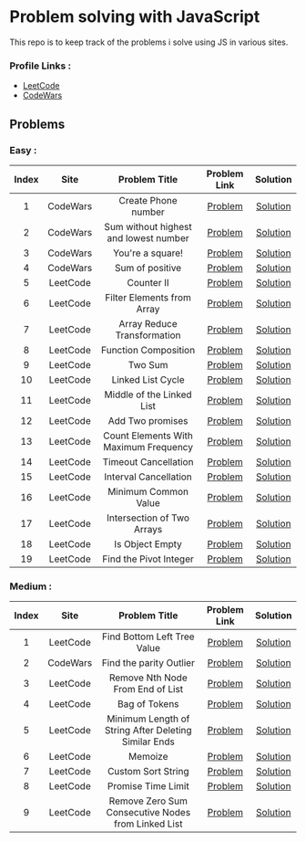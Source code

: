 # Problem solving with JavaScript

This repo is to keep track of the problems i solve using JS in various sites.

### Profile Links :

- [LeetCode](https://leetcode.com/sakr83117/)
- [CodeWars](https://www.codewars.com/users/Sakr2000)

## Problems

### Easy :

| Index |   Site   |             Problem Title             |                                                            Problem Link                                                            |                              Solution                              |
| :---: | :------: | :-----------------------------------: | :--------------------------------------------------------------------------------------------------------------------------------: | :----------------------------------------------------------------: |
|   1   | CodeWars |          Create Phone number          |                                 [Problem](https://www.codewars.com/kata/525f50e3b73515a6db000b83)                                  |            [Solution](problems/Create-Phone-Number.js)             |
|   2   | CodeWars | Sum without highest and lowest number |                                 [Problem](https://www.codewars.com/kata/576b93db1129fcf2200001e6)                                  |       [Solution](problems/Sum-without-highest-and-lowest.js)       |
|   3   | CodeWars |           You're a square!            |                                 [Problem](https://www.codewars.com/kata/54c27a33fb7da0db0100040e)                                  |              [Solution](problems/you_are_a_square.js)              |
|   4   | CodeWars |            Sum of positive            |                                 [Problem](https://www.codewars.com/kata/5715eaedb436cf5606000381)                                  |               [Solution](problems/sumOfPositives.js)               |
|   5   | LeetCode |              Counter II               |               [Problem](https://leetcode.com/problems/counter-ii/?envType=study-plan-v2&envId=30-days-of-javascript)               |                 [Solution](problems/counterII.js)                  |
|   6   | LeetCode |      Filter Elements from Array       | [Problem](https://leetcode.com/problems/filter-elements-from-array/description/?envType=study-plan-v2&envId=30-days-of-javascript) |        [Solution](problems/2634.FilterElementsfromArray.js)        |
|   7   | LeetCode |      Array Reduce Transformation      |      [Problem](https://leetcode.com/problems/array-reduce-transformation/?envType=study-plan-v2&envId=30-days-of-javascript)       |       [Solution](problems/2626.ArrayReduceTransformation.js)       |
|   8   | LeetCode |         Function Composition          |    [Problem](https://leetcode.com/problems/function-composition/description/?envType=study-plan-v2&envId=30-days-of-javascript)    |          [Solution](problems/2629.FunctionComposition.js)          |
|   9   | LeetCode |                Two Sum                |                                   [Problem](https://leetcode.com/problems/two-sum/description/)                                    |                 [Solution](problems/1.Two_Sum.js)                  |
|  10   | LeetCode |           Linked List Cycle           |                              [Problem](https://leetcode.com/problems/linked-list-cycle/description/)                               |           [Solution](problems/141.Linked_List_Cycle.js)            |
|  11   | LeetCode |       Middle of the Linked List       |                          [Problem](https://leetcode.com/problems/middle-of-the-linked-list/description/)                           |       [Solution](problems/876.Middle_of_the_Linked_List.js)        |
|  12   | LeetCode |           Add Two promises            |                               [Problem](https://leetcode.com/problems/add-two-promises/description/)                               |              [Solution](problems/Add_Two_promises.js)              |
|  13   | LeetCode | Count Elements With Maximum Frequency |                          [Problem](https://leetcode.com/problems/count-elements-with-maximum-frequency/)                           | [Solution](problems/3005.Count_Elements_With_Maximum_Frequency.js) |
|  14   | LeetCode |         Timeout Cancellation          |                             [Problem](https://leetcode.com/problems/timeout-cancellation/description/)                             |         [Solution](problems/2715.Timeout_Cancellation.js)          |
|  15   | LeetCode |         Interval Cancellation         |                            [Problem](https://leetcode.com/problems/interval-cancellation/description/)                             |         [Solution](problems/2725.Interval_Cancellation.js)         |
|  16   | LeetCode |         Minimum Common Value          |                             [Problem](https://leetcode.com/problems/minimum-common-value/description/)                             |         [Solution](problems/2540.Minimum_Common_Value.js)          |
|  17   | LeetCode |      Intersection of Two Arrays       |                          [Problem](https://leetcode.com/problems/intersection-of-two-arrays/description/)                          |       [Solution](problems/349.Intersection_of_Two_Arrays.js)       |
|  18   | LeetCode |            Is Object Empty            |                               [Problem](https://leetcode.com/problems/is-object-empty/description/)                                |            [Solution](problems/2727.Is_Object_Empty.js)            |
|  19   | LeetCode |        Find the Pivot Integer         |                            [Problem](https://leetcode.com/problems/find-the-pivot-integer/description/)                            |        [Solution](problems/2485.Find_the_Pivot_Integer.js)         |

### Medium :

| Index |   Site   |                    Problem Title                     |                                                       Problem Link                                                        |                                     Solution                                      |
| :---: | :------: | :--------------------------------------------------: | :-----------------------------------------------------------------------------------------------------------------------: | :-------------------------------------------------------------------------------: |
|   1   | LeetCode |             Find Bottom Left Tree Value              | [Problem](https://leetcode.com/problems/find-bottom-left-tree-value/description/?envType=daily-question&envId=2024-02-28) |          [Solution](problems/513.Find%20Bottom%20Left%20Tree%20Value.js)          |
|   2   | CodeWars |               Find the parity Outlier                |                             [Problem](https://www.codewars.com/kata/5526fc09a1bbd946250002dc)                             |                   [Solution](problems/FindTheParityOutlier.js)                    |
|   3   | LeetCode |           Remove Nth Node From End of List           |    [Problem](https://leetcode.com/problems/remove-nth-node-from-end-of-list/?envType=daily-question&envId=2024-03-03)     |              [Solution](problems/19.Remove_Nth_NodeFromEndofList.js)              |
|   4   | LeetCode |                    Bag of Tokens                     |                                  [Problem](https://leetcode.com/problems/bag-of-tokens/)                                  |                     [Solution](problems/948.Bag_of_Tokens.js)                     |
|   5   | LeetCode | Minimum Length of String After Deleting Similar Ends |              [Problem](https://leetcode.com/problems/minimum-length-of-string-after-deleting-similar-ends/)               | [Solution](problems/1750.Minimum_Length_of_String_After_Deleting_Similar_Ends.js) |
|   6   | LeetCode |                       Memoize                        |                               [Problem](https://leetcode.com/problems/memoize/description/)                               |                       [Solution](problems/2623.Memoize.js)                        |
|   7   | LeetCode |                  Custom Sort String                  |                               [Problem](https://leetcode.com/problems/custom-sort-string/)                                |                    [Solution](problems/Custom_Sort_String.js)                     |
|   8   | LeetCode |                  Promise Time Limit                  |                         [Problem](https://leetcode.com/problems/promise-time-limit/description/)                          |                  [Solution](problems/2637.Promise_Time_Limit.js)                  |
|   9   | LeetCode |  Remove Zero Sum Consecutive Nodes from Linked List  |               [Problem](https://leetcode.com/problems/remove-zero-sum-consecutive-nodes-from-linked-list/)                |  [Solution](problems/1171.Remove_Zero_Sum_ConsecutiveNodes_from_Linked_List.js)   |
